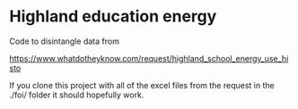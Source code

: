 # Highland education energy

Code to disintangle data from 

https://www.whatdotheyknow.com/request/highland_school_energy_use_histo

If you clone this project with all of the excel files from the request in the ./foi/ folder it should hopefully work.
